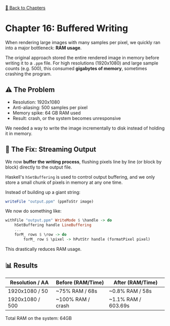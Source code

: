[🔗 Back to Chapters](/README.md#-chapters)

# Chapter 16: Buffered Writing

When rendering large images with many samples per pixel, we quickly ran into a major bottleneck: **RAM usage**.

The original approach stored the entire rendered image in memory before writing it to a `.ppm` file. For high resolutions (1920x1080) and large sample counts (e.g. 500), this consumed **gigabytes of memory**, sometimes crashing the program.

## ⚠️ The Problem

- Resolution: 1920x1080
- Anti-aliasing: 500 samples per pixel
- Memory spike: 64 GB RAM used
- Result: crash, or the system becomes unresponsive

We needed a way to write the image incrementally to disk instead of holding it in memory.

## 📁 The Fix: Streaming Output

We now **buffer the writing process**, flushing pixels line by line (or block by block) directly to the output file.

Haskell's `hSetBuffering` is used to control output buffering, and we only store a small chunk of pixels in memory at any one time.

Instead of building up a giant string:

```haskell
writeFile "output.ppm" (ppmToStr image)
```

We now do something like:

```haskell
withFile "output.ppm" WriteMode $ \handle -> do
    hSetBuffering handle LineBuffering
    ...
    forM_ rows $ \row -> do
        forM_ row $ \pixel -> hPutStr handle (formatPixel pixel)
```

This drastically reduces RAM usage.

## 📊 Results

| Resolution / AA | Before (RAM/Time)      | After (RAM/Time)       |
|-----------------|------------------------|------------------------|
| 1920x1080 / 50  | ~75% RAM / 68s         | ~0.8% RAM / 58s        |
| 1920x1080 / 500 | ~100% RAM / crash      | ~1.1% RAM / 603.69s    |

Total RAM on the system: 64GB

